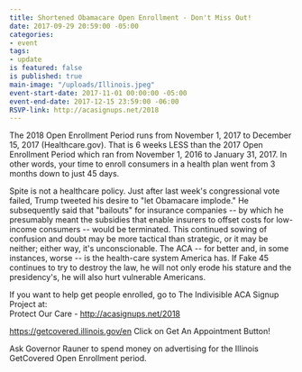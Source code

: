 ```yaml
---
title: Shortened Obamacare Open Enrollment - Don't Miss Out!
date: 2017-09-29 20:59:00 -05:00
categories:
- event
tags:
- update
is featured: false
is published: true
main-image: "/uploads/Illinois.jpeg"
event-start-date: 2017-11-01 00:00:00 -05:00
event-end-date: 2017-12-15 23:59:00 -06:00
RSVP-link: http://acasignups.net/2018
---
```


The 2018 Open Enrollment Period runs from November 1, 2017 to December 15, 2017 (Healthcare.gov). That is 6 weeks LESS than the 2017 Open Enrollment Period which ran from November 1, 2016 to January 31, 2017. In other words, your time to enroll consumers in a health plan went from 3 months down to just 45 days.

Spite is not a healthcare policy. Just after last week's congressional vote failed, Trump tweeted his desire to "let Obamacare implode." He subsequently said that "bailouts" for insurance companies -- by which he presumably meant the subsidies that enable insurers to offset costs for low-income consumers -- would be terminated. This continued sowing of confusion and doubt may be more tactical than strategic, or it may be neither; either way, it's unconscionable. The ACA -- for better and, in some instances, worse -- is the health-care system America has. If Fake 45 continues to try to destroy the law, he will not only erode his stature and the presidency's, he will also hurt vulnerable Americans.

If you want to help get people enrolled, go to The Indivisible ACA Signup Project at:  
Protect Our Care - http://acasignups.net/2018 

https://getcovered.illinois.gov/en
Click on Get An Appointment Button!  

Ask Governor Rauner to spend money on advertising for the Illinois GetCovered Open Enrollment period. 
